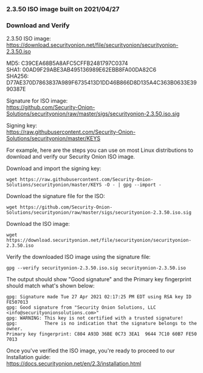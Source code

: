 ### 2.3.50 ISO image built on 2021/04/27


### Download and Verify

2.3.50 ISO image:  
https://download.securityonion.net/file/securityonion/securityonion-2.3.50.iso

MD5: C39CEA68B5A8AFC5CFFB2481797C0374  
SHA1: 00AD9F29ABE3AB495136989E62EBB8FA00DA82C6  
SHA256: D77AE370D7863837A989F6735413D1DD46B866D8D135A4C363B0633E3990387E 

Signature for ISO image:  
https://github.com/Security-Onion-Solutions/securityonion/raw/master/sigs/securityonion-2.3.50.iso.sig

Signing key:  
https://raw.githubusercontent.com/Security-Onion-Solutions/securityonion/master/KEYS  

For example, here are the steps you can use on most Linux distributions to download and verify our Security Onion ISO image.

Download and import the signing key:  
```
wget https://raw.githubusercontent.com/Security-Onion-Solutions/securityonion/master/KEYS -O - | gpg --import -  
```

Download the signature file for the ISO:  
```
wget https://github.com/Security-Onion-Solutions/securityonion/raw/master/sigs/securityonion-2.3.50.iso.sig
```

Download the ISO image:  
```
wget https://download.securityonion.net/file/securityonion/securityonion-2.3.50.iso
```

Verify the downloaded ISO image using the signature file:  
```
gpg --verify securityonion-2.3.50.iso.sig securityonion-2.3.50.iso
```

The output should show "Good signature" and the Primary key fingerprint should match what's shown below:
```
gpg: Signature made Tue 27 Apr 2021 02:17:25 PM EDT using RSA key ID FE507013
gpg: Good signature from "Security Onion Solutions, LLC <info@securityonionsolutions.com>"
gpg: WARNING: This key is not certified with a trusted signature!
gpg:          There is no indication that the signature belongs to the owner.
Primary key fingerprint: C804 A93D 36BE 0C73 3EA1  9644 7C10 60B7 FE50 7013
```

Once you've verified the ISO image, you're ready to proceed to our Installation guide:  
https://docs.securityonion.net/en/2.3/installation.html
